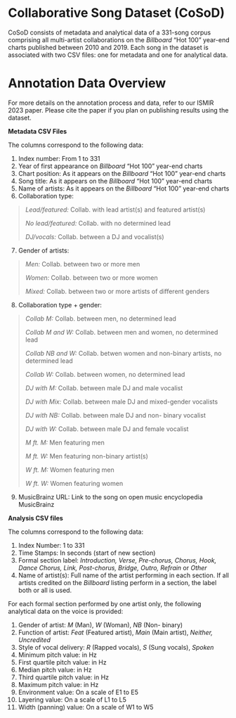 # Collaborative Song Dataset (CoSoD)
CoSoD consists of metadata and analytical data of a 331-song corpus comprising all multi-artist collaborations on the _Billboard_ “Hot 100” year-end charts published between 2010 and 2019. Each song in the dataset is associated with two CSV files: one for metadata and one for analytical data. 

# Annotation Data Overview 

For more details on the annotation process and data, refer to our ISMIR 2023 paper. Please cite the paper if you plan on publishing results using the dataset. 

**Metadata CSV Files**

The columns correspond to the following data:
1.	Index number: From 1 to 331
2.	Year of first appearance on _Billboard_ “Hot 100” year-end charts
3.	Chart position: As it appears on the _Billboard_ “Hot 100” year-end charts 
4.	Song title: As it appears on the _Billboard_ “Hot 100” year-end charts 
5.	Name of artists: As it appears on the _Billboard_ “Hot 100” year-end charts 
6.	Collaboration type:
    
>_Lead/featured:_ Collab. with lead artist(s) and featured artist(s)
>
>_No lead/featured:_ Collab. with no determined lead
>
>_DJ/vocals:_ Collab. between a DJ and vocalist(s) 

7.	Gender of artists:
   
>_Men:_ Collab. between two or more men
>
>_Women:_ Collab. between two or more women
>
>_Mixed:_ Collab. between two or more artists of different genders 

8.	Collaboration type + gender:
    
>_Collab M:_ Collab. between men, no determined lead
>
>_Collab M and W:_ Collab. between men and women, no determined lead
>
>_Collab NB and W:_ Collab. betwen women and non-binary artists, no determined lead
>
>_Collab W:_ Collab. between women, no determined lead
>
>_DJ with M:_ Collab. between male DJ and male vocalist
>
>_DJ with Mix:_ Collab. between male DJ and mixed-gender vocalists
>
>_DJ with NB:_ Collab. between male DJ and non- binary vocalist
>
>_DJ with W:_ Collab. between male DJ and female vocalist
>
>_M ft. M:_ Men featuring men
>
>_M ft. W:_ Men featuring non-binary artist(s)
>
>_W ft. M:_ Women featuring men
>
>_W ft. W:_ Women featuring women 

9.	MusicBrainz URL: Link to the song on open music encyclopedia MusicBrainz 




**Analysis CSV files**

The columns correspond to the following data:

1.	Index Number: 1 to 331
2.	Time Stamps: In seconds (start of new section)
3.	Formal section label: _Introduction, Verse, Pre-chorus, Chorus, Hook, Dance Chorus, Link, Post-chorus, Bridge, Outro, Refrain_ or _Other_
4.	Name of artist(s): Full name of the artist performing in each section. If all artists credited on the _Billboard_ listing perform in a section, the label both or all is used.

For each formal section performed by one artist only,  the following analytical data on the voice is provided:
1.	Gender of artist: _M_ (Man), _W_ (Woman), _NB_ (Non- binary) 
2.	Function of artist: _Feat_ (Featured artist), _Main_ (Main artist), _Neither, Uncredited_ 
3.	Style of vocal delivery: _R_ (Rapped vocals), _S_ (Sung vocals), _Spoken_ 
4.	Minimum pitch value: in Hz
5.	First quartile pitch value: in Hz
6.	Median pitch value: in Hz
7.	Third quartile pitch value: in Hz
8.	Maximum pitch value: in Hz
9.	Environment value: On a scale of E1 to E5
10.	Layering value: On a scale of L1 to L5
11.	Width (panning) value: On a scale of W1 to W5





